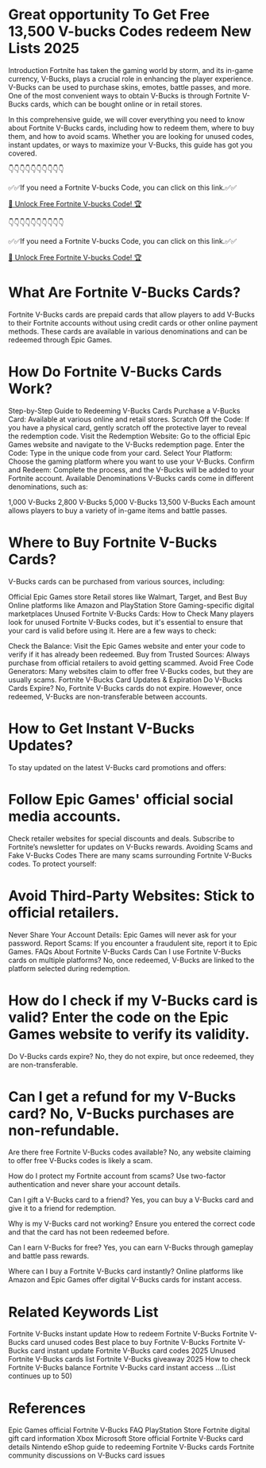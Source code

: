# Great opportunity To Get Free 13,500 V-bucks Codes redeem New Lists 2025 


Introduction Fortnite has taken the gaming world by storm, and its in-game currency, V-Bucks, plays a crucial role in enhancing the player experience. V-Bucks can be used to purchase skins, emotes, battle passes, and more. One of the most convenient ways to obtain V-Bucks is through Fortnite V-Bucks cards, which can be bought online or in retail stores.

In this comprehensive guide, we will cover everything you need to know about Fortnite V-Bucks cards, including how to redeem them, where to buy them, and how to avoid scams. Whether you are looking for unused codes, instant updates, or ways to maximize your V-Bucks, this guide has got you covered.

👇👇👇👇👇👇👇👇👇👇

✅✅If you need a Fortnite V-bucks Code, you can click on this link.✅✅

[🚀 Unlock Free Fortnite V-bucks Code! 🏆](https://shorter.me/W-reX)

👇👇👇👇👇👇👇👇👇👇

✅✅If you need a Fortnite V-bucks Code, you can click on this link.✅✅

[🚀 Unlock Free Fortnite V-bucks Code! 🏆](https://shorter.me/W-reX)

# What Are Fortnite V-Bucks Cards?
Fortnite V-Bucks cards are prepaid cards that allow players to add V-Bucks to their Fortnite accounts without using credit cards or other online payment methods. These cards are available in various denominations and can be redeemed through Epic Games.

# How Do Fortnite V-Bucks Cards Work?
Step-by-Step Guide to Redeeming V-Bucks Cards Purchase a V-Bucks Card: Available at various online and retail stores. Scratch Off the Code: If you have a physical card, gently scratch off the protective layer to reveal the redemption code. Visit the Redemption Website: Go to the official Epic Games website and navigate to the V-Bucks redemption page. Enter the Code: Type in the unique code from your card. Select Your Platform: Choose the gaming platform where you want to use your V-Bucks. Confirm and Redeem: Complete the process, and the V-Bucks will be added to your Fortnite account. Available Denominations V-Bucks cards come in different denominations, such as:

1,000 V-Bucks 2,800 V-Bucks 5,000 V-Bucks 13,500 V-Bucks Each amount allows players to buy a variety of in-game items and battle passes.

# Where to Buy Fortnite V-Bucks Cards?
V-Bucks cards can be purchased from various sources, including:

Official Epic Games store
Retail stores like Walmart, Target, and Best Buy Online platforms like Amazon and PlayStation Store Gaming-specific digital marketplaces Unused Fortnite V-Bucks Cards: How to Check Many players look for unused Fortnite V-Bucks codes, but it's essential to ensure that your card is valid before using it. Here are a few ways to check:

Check the Balance: Visit the Epic Games website and enter your code to verify if it has already been redeemed.
Buy from Trusted Sources: Always purchase from official retailers to avoid getting scammed. Avoid Free Code Generators: Many websites claim to offer free V-Bucks codes, but they are usually scams. Fortnite V-Bucks Card Updates & Expiration Do V-Bucks Cards Expire? No, Fortnite V-Bucks cards do not expire. However, once redeemed, V-Bucks are non-transferable between accounts.

# How to Get Instant V-Bucks Updates?
To stay updated on the latest V-Bucks card promotions and offers:

# Follow Epic Games' official social media accounts.
Check retailer websites for special discounts and deals. Subscribe to Fortnite’s newsletter for updates on V-Bucks rewards. Avoiding Scams and Fake V-Bucks Codes There are many scams surrounding Fortnite V-Bucks codes. To protect yourself:

# Avoid Third-Party Websites: Stick to official retailers.
Never Share Your Account Details: Epic Games will never ask for your password. Report Scams: If you encounter a fraudulent site, report it to Epic Games. FAQs About Fortnite V-Bucks Cards Can I use Fortnite V-Bucks cards on multiple platforms? No, once redeemed, V-Bucks are linked to the platform selected during redemption.

# How do I check if my V-Bucks card is valid? Enter the code on the Epic Games website to verify its validity.
Do V-Bucks cards expire? No, they do not expire, but once redeemed, they are non-transferable.

# Can I get a refund for my V-Bucks card? No, V-Bucks purchases are non-refundable.

Are there free Fortnite V-Bucks codes available? No, any website claiming to offer free V-Bucks codes is likely a scam.

How do I protect my Fortnite account from scams? Use two-factor authentication and never share your account details.

Can I gift a V-Bucks card to a friend? Yes, you can buy a V-Bucks card and give it to a friend for redemption.

Why is my V-Bucks card not working? Ensure you entered the correct code and that the card has not been redeemed before.

Can I earn V-Bucks for free? Yes, you can earn V-Bucks through gameplay and battle pass rewards.

Where can I buy a Fortnite V-Bucks card instantly? Online platforms like Amazon and Epic Games offer digital V-Bucks cards for instant access.

# Related Keywords List
Fortnite V-Bucks instant update How to redeem Fortnite V-Bucks Fortnite V-Bucks card unused codes Best place to buy Fortnite V-Bucks Fortnite V-Bucks card instant update Fortnite V-Bucks card codes 2025 Unused Fortnite V-Bucks cards list Fortnite V-Bucks giveaway 2025 How to check Fortnite V-Bucks balance Fortnite V-Bucks card instant access ...(List continues up to 50)

# References
Epic Games official Fortnite V-Bucks FAQ PlayStation Store Fortnite digital gift card information Xbox Microsoft Store official Fortnite V-Bucks card details Nintendo eShop guide to redeeming Fortnite V-Bucks cards Fortnite community discussions on V-Bucks card issues
